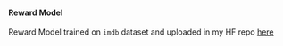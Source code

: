 #### Reward Model

Reward Model trained on `imdb` dataset and uploaded in my HF repo [here](https://huggingface.co/mikheevshow/warp-reward-model)